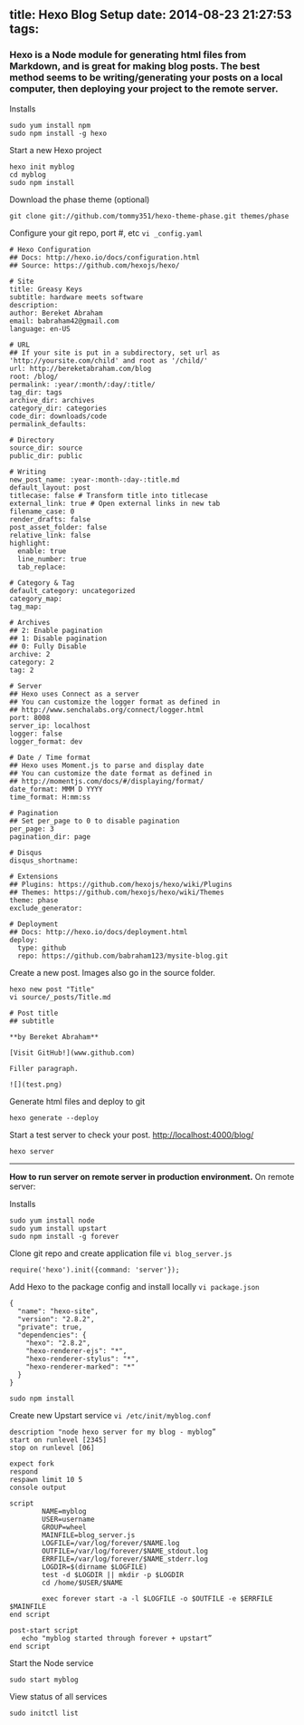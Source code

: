 title: Hexo Blog Setup
date: 2014-08-23 21:27:53
tags:
---

### Hexo is a Node module for generating html files from Markdown, and is great for making blog posts. The best method seems to be writing/generating your posts on a local computer, then deploying your project to the remote server.

Installs
``` "bash"
sudo yum install npm
sudo npm install -g hexo
```

Start a new Hexo project
``` "bash"
hexo init myblog
cd myblog
sudo npm install
```

Download the phase theme (optional)
``` "bash"
git clone git://github.com/tommy351/hexo-theme-phase.git themes/phase
```

Configure your git repo, port #, etc
`vi _config.yaml`
``` "asciidoc"
# Hexo Configuration
## Docs: http://hexo.io/docs/configuration.html
## Source: https://github.com/hexojs/hexo/

# Site
title: Greasy Keys
subtitle: hardware meets software
description:
author: Bereket Abraham
email: babraham42@gmail.com
language: en-US

# URL
## If your site is put in a subdirectory, set url as 'http://yoursite.com/child' and root as '/child/'
url: http://bereketabraham.com/blog
root: /blog/
permalink: :year/:month/:day/:title/
tag_dir: tags
archive_dir: archives
category_dir: categories
code_dir: downloads/code
permalink_defaults:

# Directory
source_dir: source
public_dir: public

# Writing
new_post_name: :year-:month-:day-:title.md
default_layout: post
titlecase: false # Transform title into titlecase
external_link: true # Open external links in new tab
filename_case: 0
render_drafts: false
post_asset_folder: false
relative_link: false
highlight:
  enable: true
  line_number: true
  tab_replace:

# Category & Tag
default_category: uncategorized
category_map:
tag_map:

# Archives
## 2: Enable pagination
## 1: Disable pagination
## 0: Fully Disable
archive: 2
category: 2
tag: 2

# Server
## Hexo uses Connect as a server
## You can customize the logger format as defined in
## http://www.senchalabs.org/connect/logger.html
port: 8008
server_ip: localhost
logger: false
logger_format: dev

# Date / Time format
## Hexo uses Moment.js to parse and display date
## You can customize the date format as defined in
## http://momentjs.com/docs/#/displaying/format/
date_format: MMM D YYYY
time_format: H:mm:ss

# Pagination
## Set per_page to 0 to disable pagination
per_page: 3
pagination_dir: page

# Disqus
disqus_shortname:

# Extensions
## Plugins: https://github.com/hexojs/hexo/wiki/Plugins
## Themes: https://github.com/hexojs/hexo/wiki/Themes
theme: phase
exclude_generator:

# Deployment
## Docs: http://hexo.io/docs/deployment.html
deploy:
  type: github
  repo: https://github.com/babraham123/mysite-blog.git
```

Create a new post. Images also go in the source folder.
``` "bash"
hexo new post "Title" 
vi source/_posts/Title.md
```
``` "markdown"
# Post title
## subtitle

**by Bereket Abraham**

[Visit GitHub!](www.github.com)

Filler paragraph.

![](test.png)
```

Generate html files and deploy to git
``` "bash"
hexo generate --deploy
```

Start a test server to check your post. [http://localhost:4000/blog/](http://localhost:4000/blog/)
``` "bash"
hexo server
```

---

**How to run server on remote server in production environment.**
On remote server:

Installs
``` "bash"
sudo yum install node
sudo yum install upstart
sudo npm install -g forever
```

Clone git repo and create application file
`vi blog_server.js`
``` "javascript"
require('hexo').init({command: 'server'});
```

Add Hexo to the package config and install locally
`vi package.json`
``` "json"
{
  "name": "hexo-site",
  "version": "2.8.2",
  "private": true,
  "dependencies": {
    "hexo": "2.8.2",
    "hexo-renderer-ejs": "*",
    "hexo-renderer-stylus": "*",
    "hexo-renderer-marked": "*"
  }
}
```
``` "bash"
sudo npm install
```

Create new Upstart service
`vi /etc/init/myblog.conf`
``` "bash"
description "node hexo server for my blog - myblog”
start on runlevel [2345]
stop on runlevel [06]

expect fork
respond
respawn limit 10 5
console output

script
        NAME=myblog
        USER=username
        GROUP=wheel
        MAINFILE=blog_server.js
        LOGFILE=/var/log/forever/$NAME.log
        OUTFILE=/var/log/forever/$NAME_stdout.log
        ERRFILE=/var/log/forever/$NAME_stderr.log
        LOGDIR=$(dirname $LOGFILE)
        test -d $LOGDIR || mkdir -p $LOGDIR
        cd /home/$USER/$NAME

        exec forever start -a -l $LOGFILE -o $OUTFILE -e $ERRFILE $MAINFILE
end script

post-start script
   echo "myblog started through forever + upstart”
end script
```

Start the Node service
``` "bash"
sudo start myblog
```

View status of all services
``` "bash"
sudo initctl list
```

